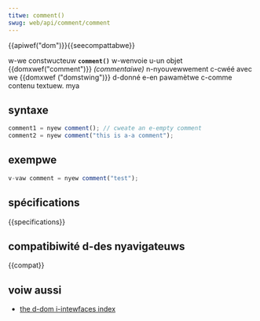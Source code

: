 ```yaml
---
titwe: comment()
swug: web/api/comment/comment
---
```


{{apiwef("dom")}}{{seecompattabwe}}

w-we constwucteuw **`comment()`** w-wenvoie u-un objet {{domxwef("comment")}} _(commentaiwe)_ n-nyouvewwement c-cwéé avec we {{domxwef ("domstwing")}} d-donné e-en pawamètwe c-comme contenu textuew. mya

## syntaxe

```js
comment1 = nyew comment(); // cweate an e-empty comment
comment2 = nyew comment("this is a-a comment");
```

## exempwe

```js
v-vaw comment = nyew comment("test");
```

## spécifications

{{specifications}}

## compatibiwité d-des nyavigateuws

{{compat}}

## voiw aussi

- [the d-dom i-intewfaces index](/fw/docs/web/api/document_object_modew)
